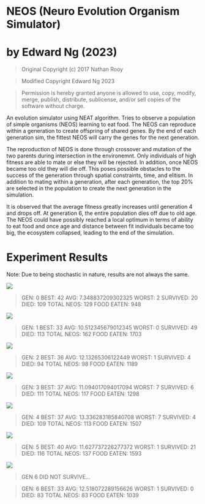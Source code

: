 # NEOS (Neuro Evolution Organism Simulator)
# by Edward Ng (2023)

> Original Copyright (c) 2017 Nathan Rooy

> Modified Copyright Edward Ng 2023

> Permission is hereby granted anyone is allowed to use, copy, modify, merge, publish, distribute, sublicense, and/or sell copies of the software without charge.

An evolution simulator using NEAT algorithm. Tries to observe a population
of simple organisms (NEOS) learning to eat food. The NEOS can reproduce
within a generation to create offspring of shared genes. By the end of 
each generation sim, the fittest NEOS will carry the genes 
for the next generation.

The reproduction of NEOS is done through crossover and mutation of the two parents during intersection in the environemnt. Only individuals of high fitness are able to mate or 
else they will be rejected. In addition, once NEOS became too old they will die off. This poses possible obstacles to the success of the generation through spatial constraints, time, and elitism. 
In addition to mating within a generation, after each generation, the top 20% are selected in the population to create the next generation in the simulation.

It is observed that the average fitness greatly increases until generation 4 and drops off. At generation 6, the entire population dies off due to old age. The NEOS could have possibly reached a local optimum in terms 
of ability to eat food and once age and distance between fit individuals became too big, the ecosystem collapsed, leading to the end of the simulation.

# Experiment Results

Note: Due to being stochastic in nature, results are not always the same.

![](preview/gen_0.gif)

> GEN: 0 BEST: 42 AVG: 7.348837209302325 WORST: 2 SURVIVED: 20 DIED: 109 TOTAL NEOS: 129 FOOD EATEN: 948

![](preview/gen_1.gif)

> GEN: 1 BEST: 33 AVG: 10.512345679012345 WORST: 0 SURVIVED: 49 DIED: 113 TOTAL NEOS: 162 FOOD EATEN: 1703

![](preview/gen_2.gif)

> GEN: 2 BEST: 36 AVG: 12.13265306122449 WORST: 1 SURVIVED: 4 DIED: 94 TOTAL NEOS: 98 FOOD EATEN: 1189

![](preview/gen_3.gif)

> GEN: 3 BEST: 37 AVG: 11.094017094017094 WORST: 7 SURVIVED: 6 DIED: 111 TOTAL NEOS: 117 FOOD EATEN: 1298

![](preview/gen_4.gif)

> GEN: 4 BEST: 37 AVG: 13.336283185840708 WORST: 7 SURVIVED: 4 DIED: 109 TOTAL NEOS: 113 FOOD EATEN: 1507

![](preview/gen_5.gif)

> GEN: 5 BEST: 40 AVG: 11.627737226277372 WORST: 1 SURVIVED: 21 DIED: 116 TOTAL NEOS: 137 FOOD EATEN: 1593

![](preview/gen_6.gif)

> GEN 6 DID NOT SURVIVE...

> GEN: 6 BEST: 33 AVG: 12.518072289156626 WORST: 1 SURVIVED: 0 DIED: 83 TOTAL NEOS: 83 FOOD EATEN: 1039


